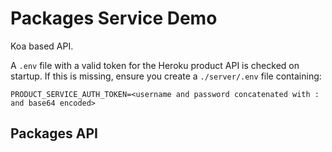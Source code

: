 # Packages Service Demo

Koa based API. 

A `.env` file with a valid token for the Heroku product API is checked
on startup. If this is missing, ensure you create a `./server/.env` file 
containing:

```
PRODUCT_SERVICE_AUTH_TOKEN=<username and password concatenated with : and base64 encoded>
```

## Packages API

